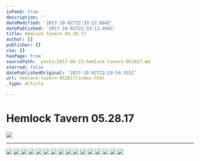 ```yaml
---
inFeed: true
description: ''
dateModified: '2017-10-02T22:33:12.684Z'
datePublished: '2017-10-02T22:33:13.494Z'
title: Hemlock Tavern 05.28.17
author: []
publisher: {}
via: {}
hasPage: true
sourcePath: _posts/2017-06-23-hemlock-tavern-052817.md
starred: false
datePublishedOriginal: '2017-10-02T22:29:54.555Z'
url: hemlock-tavern-052817/index.html
_type: Article

---
```

# Hemlock Tavern 05.28.17
![](https://the-grid-user-content.s3-us-west-2.amazonaws.com/e50385ae-d88a-4084-a084-15a23f63327c.jpg)

---

![](https://the-grid-user-content.s3-us-west-2.amazonaws.com/8eb5e083-e9b7-4088-b5d9-b0b5b4b40f87.jpg)
![](https://the-grid-user-content.s3-us-west-2.amazonaws.com/bcbb20ee-3cd5-47d0-b2f8-c465690cbdc1.jpg)
![](https://the-grid-user-content.s3-us-west-2.amazonaws.com/c0dba9b1-b7a0-408b-a85d-cc02f4476e12.jpg)
![](https://imgflo.herokuapp.com/graph/2b2431f8e7ba7b0/251f741131f3a8320ac8d61a8d155fe9/croprotate.jpg?cropheight=1902&cropwidth=3024&degrees=0&input=https%3A%2F%2Fthe-grid-user-content.s3-us-west-2.amazonaws.com%2F643069c0-ddcf-4f65-9765-53465f932184.jpg&x=0&y=0)
![](https://the-grid-user-content.s3-us-west-2.amazonaws.com/c0665ac0-84f8-4fcd-9f95-e5aed20a00a7.jpg)
![](https://the-grid-user-content.s3-us-west-2.amazonaws.com/c68c0fa0-74e6-4638-8cd2-276963f185be.jpg)
![](https://the-grid-user-content.s3-us-west-2.amazonaws.com/a86a319d-9f60-46ff-8c1b-fe5122ff67b7.jpg)
![](https://the-grid-user-content.s3-us-west-2.amazonaws.com/97dc06b8-5883-4f4d-b24a-d38e45ffe0dc.jpg)
![](https://the-grid-user-content.s3-us-west-2.amazonaws.com/fbbdd5e7-c1bd-4728-bdfe-675ff0d1605e.jpg)
![](https://the-grid-user-content.s3-us-west-2.amazonaws.com/d58b1599-adae-4949-bd53-2bde5eb75f71.jpg)
![](https://the-grid-user-content.s3-us-west-2.amazonaws.com/c2669467-db94-41d8-b7c7-9b356e92c2b7.jpg)
![](https://the-grid-user-content.s3-us-west-2.amazonaws.com/adf231c7-e5f7-46d3-a724-41e78d9b2b75.jpg)
![](https://the-grid-user-content.s3-us-west-2.amazonaws.com/910d9693-d575-40dd-891b-2666c6a3d099.jpg)
![](https://the-grid-user-content.s3-us-west-2.amazonaws.com/b1b1bb53-8b3c-49ff-890e-ed344f66c245.jpg)
![](https://the-grid-user-content.s3-us-west-2.amazonaws.com/3a98932f-3d86-48c8-b667-2986beb17855.jpg)
![](https://the-grid-user-content.s3-us-west-2.amazonaws.com/42cba5a1-39d7-4b78-9510-570029f90a48.jpg)